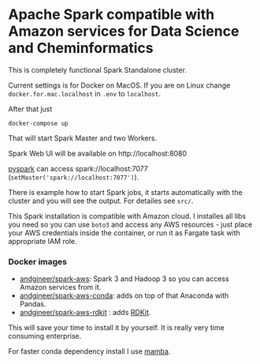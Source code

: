 # Apache Spark compatible with Amazon services for Data Science and Cheminformatics 

This is completely functional Spark Standalone cluster.
 
Current settings is for Docker on MacOS. 
If you are on Linux change `docker.for.mac.localhost` in `.env` to `localhost`.

After that just

    docker-compose up
    
That will start Spark Master and two Workers.

Spark Web UI will be available on http://localhost:8080

[pyspark](https://realpython.com/pyspark-intro/) can access spark://localhost:7077 
(`setMaster('spark://localhost:7077')`).

There is example how to start Spark jobs, it starts automatically with the cluster and you will see the output. 
For detailes see `src/`.

This Spark installation is compatible with Amazon cloud. I installes all libs you need so you can use `boto3` and access
any AWS resources - just place your AWS credentials inside the container, or run it as Fargate task with appropriate IAM
role.

### Docker images
- [andgineer/spark-aws](https://hub.docker.com/repository/docker/andgineer/spark-aws):  Spark 3 and Hadoop 3 so you can access Amazon services from it.
- [andgineer/spark-aws-conda](https://hub.docker.com/repository/docker/andgineer/spark-aws-conda): adds on top of that Anaconda with Pandas.
- [andgineer/spark-aws-rdkit](https://hub.docker.com/repository/docker/andgineer/spark-aws-rdkit) : adds [RDKit](https://www.rdkit.org).

This will save your time to install it by yourself. It is really very time consuming enterprise.

For faster conda dependency install I use [mamba](https://github.com/mamba-org/mamba).
